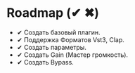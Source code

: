 
# Roadmap (✔ ✖)

- ✔ Создать базовый плагин. 
- ✔ Поддержка Форматов Vst3, Clap.   
- ✔ Создать параметры.
- ✔ Создать Gain (Мастер громкость).
- ✔ Создать Bypass.
